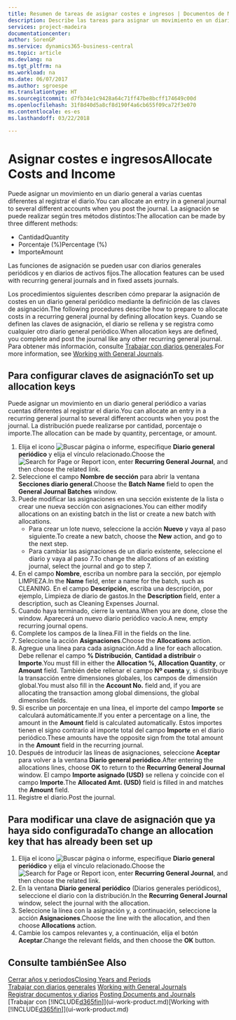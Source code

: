 ```yaml
---
title: Resumen de tareas de asignar costes e ingresos | Documentos de Microsoft
description: Describe las tareas para asignar un movimiento en un diario general a varias cuentas diferentes al registrar el diario.
services: project-madeira
documentationcenter: 
author: SorenGP
ms.service: dynamics365-business-central
ms.topic: article
ms.devlang: na
ms.tgt_pltfrm: na
ms.workload: na
ms.date: 06/07/2017
ms.author: sgroespe
ms.translationtype: HT
ms.sourcegitcommit: d7fb34e1c9428a64c71ff47be8bcff174649c00d
ms.openlocfilehash: 31f8d40d5a8cf8d190f4a6cb655f09ca72f3e070
ms.contentlocale: es-es
ms.lasthandoff: 03/22/2018

---
```

# <a name="allocate-costs-and-income"></a><span data-ttu-id="170da-103">Asignar costes e ingresos</span><span class="sxs-lookup"><span data-stu-id="170da-103">Allocate Costs and Income</span></span>
<span data-ttu-id="170da-104">Puede asignar un movimiento en un diario general a varias cuentas diferentes al registrar el diario.</span><span class="sxs-lookup"><span data-stu-id="170da-104">You can allocate an entry in a general journal to several different accounts when you post the journal.</span></span> <span data-ttu-id="170da-105">La asignación se puede realizar según tres métodos distintos:</span><span class="sxs-lookup"><span data-stu-id="170da-105">The allocation can be made by three different methods:</span></span>

* <span data-ttu-id="170da-106">Cantidad</span><span class="sxs-lookup"><span data-stu-id="170da-106">Quantity</span></span>
* <span data-ttu-id="170da-107">Porcentaje (%)</span><span class="sxs-lookup"><span data-stu-id="170da-107">Percentage (%)</span></span>
* <span data-ttu-id="170da-108">Importe</span><span class="sxs-lookup"><span data-stu-id="170da-108">Amount</span></span>

<span data-ttu-id="170da-109">Las funciones de asignación se pueden usar con diarios generales periódicos y en diarios de activos fijos.</span><span class="sxs-lookup"><span data-stu-id="170da-109">The allocation features can be used with recurring general journals and in fixed assets journals.</span></span>
<!--You can also distribute the cost or revenue of a line to an intercompany partner when you post a sales or purchase document. When you post the document, a line will be posted in your general journal, and a corresponding line will be created in the intercompany outbox.-->

<span data-ttu-id="170da-110">Los procedimientos siguientes describen cómo preparar la asignación de costes en un diario general periódico mediante la definición de las claves de asignación.</span><span class="sxs-lookup"><span data-stu-id="170da-110">The following procedures describe how to prepare to allocate costs in a recurring general journal by defining allocation keys.</span></span> <span data-ttu-id="170da-111">Cuando se definen las claves de asignación, el diario se rellena y se registra como cualquier otro diario general periódico.</span><span class="sxs-lookup"><span data-stu-id="170da-111">When allocation keys are defined, you complete and post the journal like any other recurring general journal.</span></span> <span data-ttu-id="170da-112">Para obtener más información, consulte [Trabajar con diarios generales](ui-work-general-journals.md).</span><span class="sxs-lookup"><span data-stu-id="170da-112">For more information, see [Working with General Journals](ui-work-general-journals.md).</span></span>

## <a name="to-set-up-allocation-keys"></a><span data-ttu-id="170da-113">Para configurar claves de asignación</span><span class="sxs-lookup"><span data-stu-id="170da-113">To set up allocation keys</span></span>
<span data-ttu-id="170da-114">Puede asignar un movimiento en un diario general periódico a varias cuentas diferentes al registrar el diario.</span><span class="sxs-lookup"><span data-stu-id="170da-114">You can allocate an entry in a recurring general journal to several different accounts when you post the journal.</span></span> <span data-ttu-id="170da-115">La distribución puede realizarse por cantidad, porcentaje o importe.</span><span class="sxs-lookup"><span data-stu-id="170da-115">The allocation can be made by quantity, percentage, or amount.</span></span>
1. <span data-ttu-id="170da-116">Elija el icono ![Buscar página o informe](media/ui-search/search_small.png "icono Buscar página o informe"), especifique **Diario general periódico** y elija el vínculo relacionado.</span><span class="sxs-lookup"><span data-stu-id="170da-116">Choose the ![Search for Page or Report](media/ui-search/search_small.png "Search for Page or Report icon") icon, enter **Recurring General Journal**, and then choose the related link.</span></span>
2. <span data-ttu-id="170da-117">Seleccione el campo **Nombre de sección** para abrir la ventana **Secciones diario general**.</span><span class="sxs-lookup"><span data-stu-id="170da-117">Choose the **Batch Name** field to open the **General Journal Batches** window.</span></span>
3. <span data-ttu-id="170da-118">Puede modificar las asignaciones en una sección existente de la lista o crear une nueva sección con asignaciones.</span><span class="sxs-lookup"><span data-stu-id="170da-118">You can either modify allocations on an existing batch in the list or create a new batch with allocations.</span></span>
   * <span data-ttu-id="170da-119">Para crear un lote nuevo, seleccione la acción **Nuevo** y vaya al paso siguiente.</span><span class="sxs-lookup"><span data-stu-id="170da-119">To create a new batch, choose the **New** action, and go to the next step.</span></span>
   * <span data-ttu-id="170da-120">Para cambiar las asignaciones de un diario existente, seleccione el diario y vaya al paso 7.</span><span class="sxs-lookup"><span data-stu-id="170da-120">To change the allocations of an existing journal, select the journal and go to step 7.</span></span>    
4. <span data-ttu-id="170da-121">En el campo **Nombre**, escriba un nombre para la sección, por ejemplo LIMPIEZA.</span><span class="sxs-lookup"><span data-stu-id="170da-121">In the **Name** field, enter a name for the batch, such as CLEANING.</span></span> <span data-ttu-id="170da-122">En el campo **Descripción**, escriba una descripción, por ejemplo, Limpieza de diario de gastos.</span><span class="sxs-lookup"><span data-stu-id="170da-122">In the **Description** field, enter a description, such as Cleaning Expenses Journal.</span></span>
5. <span data-ttu-id="170da-123">Cuando haya terminado, cierre la ventana.</span><span class="sxs-lookup"><span data-stu-id="170da-123">When you are done, close the window.</span></span> <span data-ttu-id="170da-124">Aparecerá un nuevo diario periódico vacío.</span><span class="sxs-lookup"><span data-stu-id="170da-124">A new, empty recurring journal opens.</span></span>
6. <span data-ttu-id="170da-125">Complete los campos de la línea.</span><span class="sxs-lookup"><span data-stu-id="170da-125">Fill in the fields on the line.</span></span>
7. <span data-ttu-id="170da-126">Seleccione la acción **Asignaciones**.</span><span class="sxs-lookup"><span data-stu-id="170da-126">Choose the **Allocations** action.</span></span>
8. <span data-ttu-id="170da-127">Agregue una línea para cada asignación.</span><span class="sxs-lookup"><span data-stu-id="170da-127">Add a line for each allocation.</span></span> <span data-ttu-id="170da-128">Debe rellenar el campo **% Distribución**, **Cantidad a distribuir** o **Importe**.</span><span class="sxs-lookup"><span data-stu-id="170da-128">You must fill in either the **Allocation %**, **Allocation Quantity**, or **Amount** field.</span></span> <span data-ttu-id="170da-129">También debe rellenar el campo **Nº cuenta** y, si distribuye la transacción entre dimensiones globales, los campos de dimensión global.</span><span class="sxs-lookup"><span data-stu-id="170da-129">You must also fill in the **Account No.** field and, if you are allocating the transaction among global dimensions, the global dimension fields.</span></span>
9. <span data-ttu-id="170da-130">Si escribe un porcentaje en una línea, el importe del campo **Importe** se calculará automáticamente.</span><span class="sxs-lookup"><span data-stu-id="170da-130">If you enter a percentage on a line, the amount in the **Amount** field is calculated automatically.</span></span> <span data-ttu-id="170da-131">Estos importes tienen el signo contrario al importe total del campo **Importe** en el diario periódico.</span><span class="sxs-lookup"><span data-stu-id="170da-131">These amounts have the opposite sign from the total amount in the **Amount** field in the recurring journal.</span></span>
10. <span data-ttu-id="170da-132">Después de introducir las líneas de asignaciones, seleccione **Aceptar** para volver a la ventana **Diario general periódico**.</span><span class="sxs-lookup"><span data-stu-id="170da-132">After entering the allocations lines, choose **OK** to return to the **Recurring General Journal** window.</span></span> <span data-ttu-id="170da-133">El campo **Importe asignado (USD)** se rellena y coincide con el campo **Importe**.</span><span class="sxs-lookup"><span data-stu-id="170da-133">The **Allocated Amt. (USD)** field is filled in and matches the **Amount** field.</span></span>
11. <span data-ttu-id="170da-134">Registre el diario.</span><span class="sxs-lookup"><span data-stu-id="170da-134">Post the journal.</span></span>

## <a name="to-change-an-allocation-key-that-has-already-been-set-up"></a><span data-ttu-id="170da-135">Para modificar una clave de asignación que ya haya sido configurada</span><span class="sxs-lookup"><span data-stu-id="170da-135">To change an allocation key that has already been set up</span></span>
1. <span data-ttu-id="170da-136">Elija el icono ![Buscar página o informe](media/ui-search/search_small.png "icono Buscar página o informe"), especifique **Diario general periódico** y elija el vínculo relacionado.</span><span class="sxs-lookup"><span data-stu-id="170da-136">Choose the ![Search for Page or Report](media/ui-search/search_small.png "Search for Page or Report icon") icon, enter **Recurring General Journal**, and then choose the related link.</span></span>
2. <span data-ttu-id="170da-137">En la ventana **Diario general periódico** (Diarios generales periódicos), seleccione el diario con la distribución.</span><span class="sxs-lookup"><span data-stu-id="170da-137">In the **Recurring General Journal** window, select the journal with the allocation.</span></span>
3. <span data-ttu-id="170da-138">Seleccione la línea con la asignación y, a continuación, seleccione la acción **Asignaciones**.</span><span class="sxs-lookup"><span data-stu-id="170da-138">Choose the line with the allocation, and then choose **Allocations** action.</span></span>
4. <span data-ttu-id="170da-139">Cambie los campos relevantes y, a continuación, elija el botón **Aceptar**.</span><span class="sxs-lookup"><span data-stu-id="170da-139">Change the relevant fields, and then choose the **OK** button.</span></span>

## <a name="see-also"></a><span data-ttu-id="170da-140">Consulte también</span><span class="sxs-lookup"><span data-stu-id="170da-140">See Also</span></span>
[<span data-ttu-id="170da-141">Cerrar años y periodos</span><span class="sxs-lookup"><span data-stu-id="170da-141">Closing Years and Periods</span></span>](year-close-years-periods.md)  
<span data-ttu-id="170da-142">[Trabajar con diarios generales](ui-work-general-journals.md)  </span><span class="sxs-lookup"><span data-stu-id="170da-142">[Working with General Journals](ui-work-general-journals.md)  </span></span>  
<span data-ttu-id="170da-143">[Registrar documentos y diarios](ui-post-documents-journals.md)  </span><span class="sxs-lookup"><span data-stu-id="170da-143">[Posting Documents and Journals](ui-post-documents-journals.md)  </span></span>  
<span data-ttu-id="170da-144">[Trabajar con [!INCLUDE[d365fin](includes/d365fin_md.md)]](ui-work-product.md)</span><span class="sxs-lookup"><span data-stu-id="170da-144">[Working with [!INCLUDE[d365fin](includes/d365fin_md.md)]](ui-work-product.md)</span></span>

